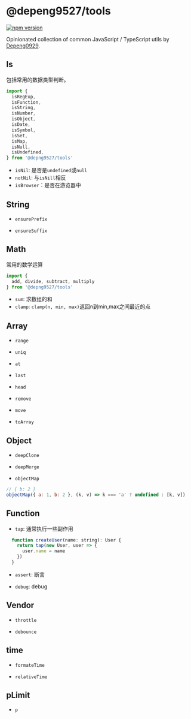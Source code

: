 # @depeng9527/tools

[![npm version](https://badge.fury.io/js/%40depeng9527%2Ftools.svg)](https://badge.fury.io/js/%40depeng9527%2Ftools)

Opinionated collection of common JavaScript / TypeScript utils by [Depeng0929](https://github.com/Depeng0929).



## Is
包括常用的数据类型判断。

```js
import {
  isRegExp,
  isFunction,
  isString,
  isNumber,
  isObject,
  isDate,
  isSymbol,
  isSet,
  isMap,
  isNull,
  isUndefined,
} from '@depng9527/tools'
```

* `isNil`: 是否是`undefined`或`null`
* `notNil`: 与`isNill`相反
* `isBrowser`：是否在游览器中

## String

* `ensurePrefix`

* `ensureSuffix`


## Math

常用的数学运算
```js
import {
  add, divide, subtract, multiply 
} from '@depng9527/tools'
```

* `sum`: 求数组的和
* `clamp`: `clamp(n, min, max)`返回n到min,max之间最近的点

## Array

* `range`

* `uniq`

* `at`

* `last`

* `head`

* `remove`

* `move`
*  `toArray`

## Object

* `deepClone`

* `deepMerge`

* `objectMap`

```js
// { b: 2 }
objectMap({ a: 1, b: 2 }, (k, v) => k === 'a' ? undefined : [k, v])
```


## Function
* `tap`: 通常执行一些副作用

```js
  function createUser(name: string): User {
    return tap(new User, user => {
      user.name = name
    })
  }
```

* `assert`: 断言

* `debug`: debug

## Vendor

* `throttle`

* `debounce`


## time
* `formateTime`

* `relativeTime`

## pLimit
* `p`
